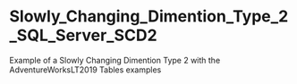 # Slowly_Changing_Dimention_Type_2_SQL_Server_SCD2
Example of a Slowly Changing Dimention Type 2 with the AdventureWorksLT2019 Tables examples 
